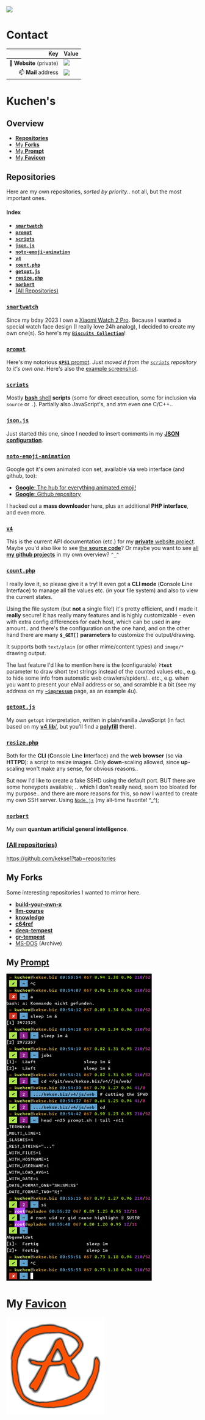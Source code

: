 <img src="https://kekse.biz/github.php?draw&override=github:kekse1" />

# Contact

| Key                      | Value                                                                                                                                                 |
| -----------------------: | :---------------------------------------------------------------------------------------------------------------------------------------------------- |
| 👋 **Website** (private) | <img src="https://kekse.biz/github.php?override=github:kekse1&draw&text=kekse.biz&angle=0&size=38px&fg=20,90,150&font=OpenSans&ro&readonly" />        |
| 📫 **Mail** address      | <img src="https://kekse.biz/github.php?override=github:kekse1&draw&text=kuchen@kekse.biz&angle=0&size=28px&fg=20,90,150&font=OpenSans&ro&readonly" /> |

# **Kuchen**'s

## Overview
* [**Repositories**](#repositories)
* [My **Forks**](#my-forks)
* [My **Prompt**](#my-prompt)
* [My **Favicon**](#my-favicon)

## **Repositories**
Here are my own repositories, *sorted by priority*.. not all, but the most important ones.

#### Index

* [**`smartwatch`**](#smartwatch)
* [**`prompt`**](#prompt)
* [**`scripts`**](#scripts)
* [**`json.js`**](#jsonjs)
* [**`noto-emoji-animation`**](#noto-emoji-animation)
* [**`v4`**](#v4)
* [**`count.php`**](#countphp)
* [**`getopt.js`**](#getoptjs)
* [**`resize.php`**](#resizephp)
* [**`norbert`**](#norbert)
* [(All Repositories)](#all-repositories)

### [**`smartwatch`**](https://github.com/kekse1/smartwatch/)
Since my bday 2023 I own a [Xiaomi Watch 2 Pro](https://kekse.biz/?~hardware).
Because I wanted a special watch face design (I really love 24h analog),
I decided to create my own one(s). So here's my [**`Biscuits Collection`**](https://biscuits.casa/)!

### [**`prompt`**](https://github.com/kekse1/prompt/)
Here's my notorious [**`$PS1`** prompt](https://github.com/kekse1/prompt/). *Just moved it from
the [`scripts`](#scripts) repository to it's own one*. Here's also the [example screenshot](#my-prompt).

### [**`scripts`**](https://github.com/kekse1/scripts/)
Mostly [**bash** shell](https://www.gnu.org/software/bash/) **scripts** (some for direct execution,
some for inclusion via `source` or `.`). Partially also JavaScript's, and atm even one C/C++..

### [**`json.js`**](https://github.com/kekse1/json.js/)
Just started this one, since I needed to insert comments in my
[**JSON configuration**](https://github.com/kekse1/scripts/#configjs).

### [**`noto-emoji-animation`**](https://github.com/kekse1/noto-emoji-animation/)
Google got it's own animated icon set, available via web interface (and github, too):

* [**Google**: The hub for everything animated emoji!](https://googlefonts.github.io/noto-emoji-animation/)
* [**Google**: Github repository](https://github.com/googlefonts/noto-emoji)

I hacked out a **mass downloader** here, plus an additional **PHP interface**, and even more.

### [**`v4`**](https://github.com/kekse1/v4/)
This is the current API documentation (etc.) for my [**private** website project](https://kekse.biz/).
Maybe you'd also like to see [the **source code**](https://kekse.biz/?~sources)?
Or maybe you want to see [all **my github projects**](https://kekse.biz/?~projects) in my own overview? `^_^`

### [**`count.php`**](https://github.com/kekse1/count.php/)
I really love it, so please give it a try! It even got a **CLI mode** (**C**onsole **L**ine **I**nterface)
to manage all the values etc. (in your file system) and also to view the current states.

Using the file system (but **not** a single file!) it's pretty efficient, and I made it **really** secure!
It has really many features and is highly customizable - even with extra config differences for each host,
which can be used in any amount.. and there's the configuration on the one hand, and on the other hand
there are many **`$_GET[]` parameters** to customize the output/drawing.

It supports both `text/plain` (or other mime/content types) and `image/*` drawing output.

The last feature I'd like to mention here is the (configurable) **`?text`** parameter to draw short text
strings instead of the counted values etc., e.g. to hide some info from automatic web crawlers/spiders/..
etc., e.g. when you want to present your eMail address or so, and scramble it a bit (see my address on my
[**`~impressum`**](https://kekse.biz/?~impressum) page, as an example 4u).

### [**`getopt.js`**](https://github.com/kekse1/getopt.js/)
My own `getopt` interpretation, written in plain/vanilla JavaScript (in fact based on my [**v4** **lib**/](#v4),
but you'll find a [**polyfill**](https://github.com/kekse1/getopt.js/blob/git/js/polyfill.js) there).

### [**`resize.php`**](https://github.com/kekse1/resize.php/)
Both for the **CLI** (**C**onsole **L**ine **I**nterface) and the **web browser** (so via **HTTPD**): a script
to resize images. Only **down**-scaling allowed, since **up**-scaling won't make any sense, for obvious reasons..

<!--
### [**`github-markdown.php`**](https://github.com/kekse1/github-markdown.php/)
A **PHP** script to convert **markdown to HTML** code, using the GitHub's API.
-->

<!--
### [**`FakeSSH`**](https://github.com/kekse1/FakeSSH/)
This is my own **TODO**. My problem here: foreign people always try to hack my rooty, via Brute Force SSH attacks.
After using another port, they still found it. Using [`fail2ban`](https://github.com/fail2ban/fail2ban/) for a while
now helps .. a bit.
-->

But now I'd like to create a fake SSHD using the default port. BUT there are some honeypots available; .. which I don't
really need, seem too bloated for my purpose.. and there are more reasons for this, so now I wanted to create my own
SSH server. Using [`Node.js`](https://nodejs.org/) (my all-time favorite! \^_\^);

<!--
### [**`v3`**](https://github.com/kekse1/v3/)
Basically only a screenshot left of my previous **v3** web design (the **private** one).
The code is deleted, since my newest [**v4**](#v4) is available right now.
-->

<!--
### [**`lib.js`**](https://github.com/kekse1/lib.js/)
Only a memory of some older [**libjs.de**](https://libjs.de/) times.. the project ended some time ago, in it's
place now the newest [**v4**](#v4), respectively it's **`lib`/** part.
-->

### [**`norbert`**](https://github.com/kekse1/norbert/)
My own **quantum artificial general intelligence**.

### [(All repositories)](https://github.com/kekse1?tab=repositories)
https://github.com/kekse1?tab=repositories

## My **Forks**
Some interesting repositories I wanted to mirror here.

* [**build-your-own-x**](https://github.com/kekse1/build-your-own-x/)
* [**llm-course**](https://github.com/kekse1/llm-course/)
* [**knowledge**](https://github.com/kekse1/knowledge/)
* [**c64ref**](https://github.com/kekse1/c64ref/)
* [**deep-tempest**](https://github.com/kekse1/deep-tempest/)
* [**gr-tempest**](https://github.com/kekse1/gr-tempest/)
* [MS-DOS](https://github.com/kekse1/MS-DOS/) (Archive)

## My [**Prompt**](https://kekse.biz/?github://kekse1/prompt/)
<a href="https://github.com/kekse1/prompt/blob/git/sh/prompt.sh" target="_blank">
<img src="img/prompt.png" alt="My Prompt" />
</a>

# My [**Favicon**](https://kekse.biz/)
<a href="img/favicon.512px.png" target="_blank">
<img src="img/favicon.256px.png" alt="Favicon" />
</a>

